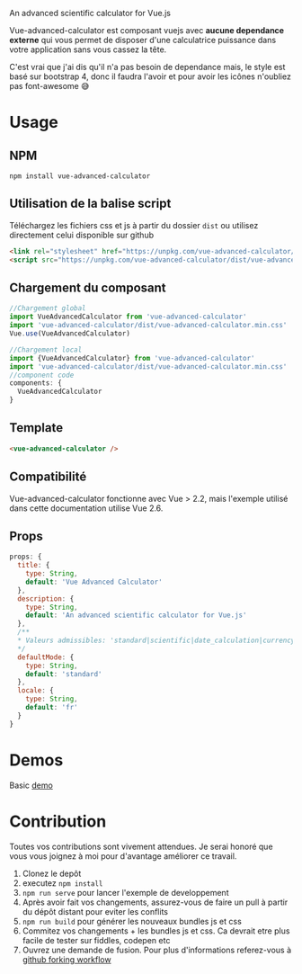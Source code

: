 An advanced scientific calculator for Vue.js

Vue-advanced-calculator est composant vuejs avec **aucune dependance externe** qui vous permet de disposer d'une calculatrice puissance dans votre application sans vous cassez la tête. 

C'est vrai que j'ai dis qu'il n'a pas besoin de dependance mais, le style est basé sur bootstrap 4, donc il faudra l'avoir et pour avoir les icônes n'oubliez pas font-awesome 😅


# Usage

## NPM
`npm install vue-advanced-calculator`

## Utilisation de la balise script
Téléchargez les fichiers css et js à partir du dossier `dist` ou utilisez directement celui disponible sur github
```html
<link rel="stylesheet" href="https://unpkg.com/vue-advanced-calculator/dist/vue-advanced-calculator.min.css">
<script src="https://unpkg.com/vue-advanced-calculator/dist/vue-advanced-calculator.js"></script>
```
## Chargement du composant
```js
//Chargement global
import VueAdvancedCalculator from 'vue-advanced-calculator'
import 'vue-advanced-calculator/dist/vue-advanced-calculator.min.css'
Vue.use(VueAdvancedCalculator)

//Chargement local
import {VueAdvancedCalculator} from 'vue-advanced-calculator'
import 'vue-advanced-calculator/dist/vue-advanced-calculator.min.css'
//component code
components: {
  VueAdvancedCalculator
}
```
## Template

```html
<vue-advanced-calculator />
```
## Compatibilité

Vue-advanced-calculator fonctionne avec Vue > 2.2, mais l'exemple utilisé dans cette documentation utilise Vue 2.6.

## Props
```js
props: {
  title: {
    type: String,
    default: 'Vue Advanced Calculator'
  },
  description: {
    type: String,
    default: 'An advanced scientific calculator for Vue.js'
  },
  /**
  * Valeurs admissibles: 'standard|scientific|date_calculation|currency|length|area|weight_and_mass|hour|data'
  */
  defaultMode: {
    type: String,
    default: 'standard'
  },
  locale: {
    type: String,
    default: 'fr'
  }
}
```

# Demos
Basic [demo](https://jsfiddle.net/Dimtrovich/xpegj9ys/12/)

# Contribution
Toutes vos contributions sont vivement attendues. Je serai honoré que vous vous joignez à moi pour d'avantage améliorer ce travail.

1. Clonez le depôt
2. executez `npm install`
3. `npm run serve` pour lancer l'exemple de developpement
4. Après avoir fait vos changements, assurez-vous de faire un pull à partir du dépôt distant pour eviter les conflits
5. `npm run build` pour générer les nouveaux bundles js et css
6. Commitez vos changements + les bundles js et css. Ca devrait etre plus facile de tester sur fiddles, codepen etc
7. Ouvrez une demande de fusion. Pour plus d'informations referez-vous à [github forking workflow](https://gist.github.com/Chaser324/ce0505fbed06b947d962)
